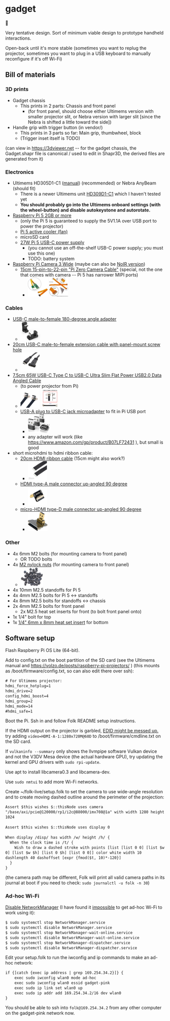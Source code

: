 # gadget
🔦

Very tentative design. Sort of minimum viable design to prototype
handheld interactions.

Open-back until it's more stable (sometimes you want to replug
the projector, sometimes you want to plug in a USB keyboard to
manually reconfigure if it's off Wi-Fi)

## Bill of materials

### 3D prints

- Gadget chassis
  - This prints in 2 parts: Chassis and front panel
    - (for front panel, should choose either Ultimems version with
      smaller projector slit, or Nebra version with larger slit [since
      the Nebra is shifted a little toward the side])
- Handle grip with trigger button (in vendor/)
  - This prints in 3 parts so far: Main grip, thumbwheel, block
  - (Trigger inset itself is TODO)

(can view in https://3dviewer.net -- for the gadget chassis, the
Gadget.shapr file is canonical / used to edit in Shapr3D, the derived
files are generated from it)

### Electronics

- Ultimems HD305D1-C1 ([manual](https://www.ultimems.com/download/hd305d1-c1_rev1_0_20231005_english/)) (recommended) or Nebra AnyBeam (should fit)
  - There is a newer Ultimems unit
    [HD309D1-C1](https://raspberry-pi.ksyic.com/main/index/pdp.id/1053/pdp.open/1053)
    which I haven't tested yet
  - **You should probably go into the Ultimems onboard settings (with
    the wheel-button) and disable autokeystone and autorotate.**
- [Raspberry Pi 5 2GB or more](https://www.microcenter.com/product/683269/5;_Broadcom_BCM2712_Quad-Core_Cortex-A76;_2GB_LPDDR4X_RAM)
  - (only the Pi 5 is guaranteed to supply the 5V1.1A
    over USB port to power the projector)
  - [Pi 5 active cooler (fan)](https://www.microcenter.com/product/671930/5_Active_Cooler)
  - microSD card
  - [27W Pi 5 USB-C power supply](https://www.microcenter.com/product/671926/27W_USB-C_PSU_-_White)
    - (you cannot use an off-the-shelf USB-C power supply; you must
      use this one)
    - TODO: battery system
- [Raspberry Pi Camera 3
  Wide](https://www.microcenter.com/product/662018/raspberry-pi-camera-3-wide)
  (maybe can also be [NoIR version](https://www.microcenter.com/product/662019/Camera_3_Wide_NoIR))
  - [15cm 15-pin-to-22-pin "Pi Zero Camera
    Cable"](https://www.amazon.com/dp/B0716TB6X3) (special, not the
    one that comes with camera -- Pi 5 has narrower MIPI ports)
    - <img src="doc/pi-camera-cable-1.jpg" height="60"> <img src="doc/pi-camera-cable-2.jpg" height="60">

### Cables

- [USB-C male-to-female 180-degree angle
  adapter](https://www.amazon.com/gp/product/B0BXCTRN7F?ie=UTF8&psc=1)
  - <img src="doc/usbc-180.jpg" height="60">
- [20cm USB-C male-to-female extension cable with panel-mount screw
  hole](https://www.amazon.com/gp/product/B075P2FF7L?ie=UTF8&psc=1)
  - <img src="doc/usbc-ext.jpg" height="60">
- [7.5cm 65W USB-C Type C to USB-C Ultra Slim Flat Power USB2.0 Data Angled
Cable](https://www.amazon.com/gp/product/B0D25V9QYG?ie=UTF8&th=1)
  - (to power projector from Pi)
  - <img src="doc/usbc-short-1.jpg" height="60"> <img
    src="doc/usbc-short-2.jpg" height="60">
  - [USB-A plug to USB-C jack
    microadapter](https://www.adafruit.com/product/5461?gad_source=1) to fit
    in Pi USB port
    - <img src="doc/usbc-microadapter.jpg" height="60">
    - any adapter will work (like
      https://www.amazon.com/gp/product/B07LF72431 ), but small is good
- short microhdmi to hdmi ribbon cable:
  - [20cm HDMI ribbon cable](https://www.amazon.com/dp/B0C36GT7HC) (15cm
    might also work?)
    - <img src="doc/hdmi-cable.jpg" height="60">
  - [HDMI type-A male connector up-angled 90
    degree](https://www.amazon.com/dp/B0C36K9GT6)
    - <img src="doc/hdmi-a-connector.jpg" height="60">
  - [micro-HDMI type-D male connector up-angled 90
    degree](https://www.amazon.com/JSER-Angled-Degree-Multicopter-Photography/dp/B01M6VFMFG/)
    - <img src="doc/hdmi-micro-connector.jpg" height="60">


### Other

- 4x 6mm M2 bolts (for mounting camera to front panel)
  - OR TODO bolts
- 4x [M2 nylock nuts](https://www.amazon.com/dp/B07BCC3NJ2) (for
    mounting camera to front panel)
  - <img src="doc/m2-nylock-nuts.jpg" height="60">
- 4x 10mm M2.5 standoffs for Pi 5
- 4x 4mm M2.5 bolts for Pi 5 <-> standoffs
- 4x 8mm M2.5 bolts for standoffs <-> chassis
- 2x 4mm M2.5 bolts for front panel
  - 2x M2.5 heat set inserts for front (to bolt front panel onto)
- 1x 1/4" bolt for top
- 1x [1/4" 6mm x 8mm heat set insert](https://www.amazon.com/gp/product/B094H2269W/ref=ppx_yo_dt_b_search_asin_title?ie=UTF8&psc=1) for bottom

## Software setup

Flash Raspberry Pi OS Lite (64-bit).

Add to config.txt on the boot partition of the SD card (see the Ultimems manual and
https://volzo.de/posts/raspberry-pi-projectors/ ) (this mounts as
/boot/firmware/config.txt, so can also edit there over ssh):

```
# For Ultimems projector:
hdmi_force_hotplug=1
hdmi_drive=2
config_hdmi_boost=4
hdmi_group=2
hdmi_mode=14
#hdmi_safe=1
```

Boot the Pi. Ssh in and follow Folk README setup instructions.

If the HDMI output on the projector is garbled, [EDID might be messed
up.](https://forums.raspberrypi.com/viewtopic.php?t=362124) try adding
`video=HDMI-A-1:1280x720M@60D` to /boot/firmware/cmdline.txt on the SD
card.

If `vulkaninfo --summary` only shows the llvmpipe software Vulkan
device and not the V3DV Mesa device (the actual hardware GPU), try
updating the kernel and GPU drivers with `sudo rpi-update`.

Use apt to install libcamera0.3 and libcamera-dev.

Use `sudo nmtui` to add more Wi-Fi networks.

Create ~/folk-live/setup.folk to set the camera to use wide-angle
resolution and to create moving dashed outline around the perimeter of
the projection:

```
Assert $this wishes $::thisNode uses camera "/base/axi/pcie@120000/rp1/i2c@88000/imx708@1a" with width 1280 height 1024

Assert $this wishes $::thisNode uses display 0

When display /disp/ has width /w/ height /h/ {
  When the clock time is /t/ {
    Wish to draw a dashed stroke with points [list [list 0 0] [list $w 0] [list $w $h] [list 0 $h] [list 0 0]] color white width 10 dashlength 40 dashoffset [expr {fmod($t, 10)*-120}]
  }
}
```

(the camera path may be different, Folk will print all valid camera paths
in its journal at boot if you need to check: `sudo journalctl -u folk -n 30`)

### Ad-hoc Wi-Fi

[Disable
NetworkManager](https://askubuntu.com/questions/1091653/how-do-i-disable-network-manager-permanently)
(I have found it [impossible](https://x.com/rsnous/status/1853870032289431665) to get ad-hoc Wi-Fi to work using it):

```
$ sudo systemctl stop NetworkManager.service
$ sudo systemctl disable NetworkManager.service
$ sudo systemctl stop NetworkManager-wait-online.service
$ sudo systemctl disable NetworkManager-wait-online.service
$ sudo systemctl stop NetworkManager-dispatcher.service
$ sudo systemctl disable NetworkManager-dispatcher.service
```

Edit your setup.folk to run the iwconfig and ip commands to make an
ad-hoc network:

```
if {[catch {exec ip address | grep 169.254.34.2}]} {
    exec sudo iwconfig wlan0 mode ad-hoc
    exec sudo iwconfig wlan0 essid gadget-pink
    exec sudo ip link set wlan0 up
    exec sudo ip addr add 169.254.34.2/16 dev wlan0
}
```

You should be able to ssh into `folk@169.254.34.2` from any other computer on the
gadget-pink network now.

<!-- ----- -->

<!-- notes for next-gen gadget: -->
<!-- - attach the camera to the chassis. don't attach it to the front -->
<!--   panel. use upward-sloping screw holes. nylock nuts? how to not -->
<!--   collide with Pi? -->
<!--   - i want to fix the sloping issues and not have nuts everywhere -->
<!--   - how to attach on back... -->
<!-- - tighten the 1/4 hole on bottom so the thing doesn't loosen -->
<!-- - attach the front panel to the chassis using either snap-fit -->
<!--   connector or tabs with bolts -->
<!-- - maybe have 2 cameras? -->
